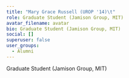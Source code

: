 ```yaml
---
title: "Mary Grace Russell (UROP '14)\t"
role: Graduate Student (Jamison Group, MIT)
avatar_filename: avatar
bio: Graduate Student (Jamison Group, MIT)
social: []
superuser: false
user_groups:
  - Alumni
---
```

Graduate Student (Jamison Group, MIT)
